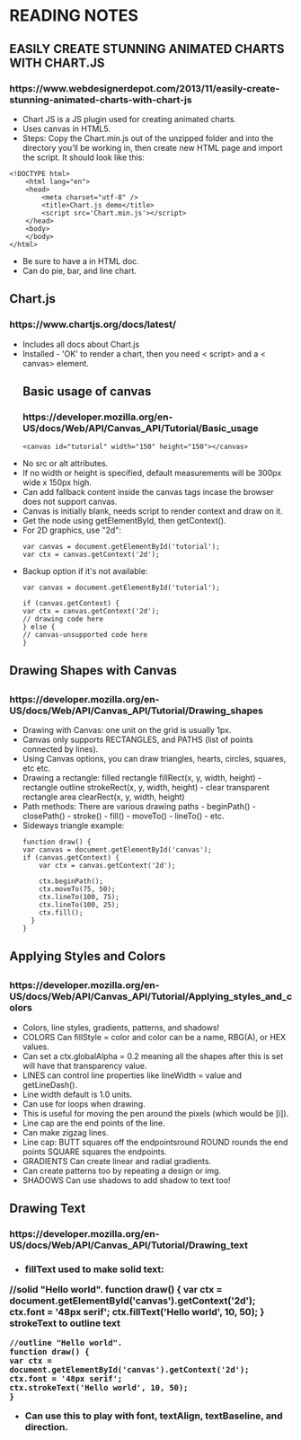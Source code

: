 <h1> READING NOTES</h1>
  <h2>EASILY CREATE STUNNING ANIMATED CHARTS WITH CHART.JS</h2>
    <h3>https://www.webdesignerdepot.com/2013/11/easily-create-stunning-animated-charts-with-chart-js </h3>
       <ul>
        <li>Chart JS is a JS plugin used for creating animated charts. 
        <li>Uses canvas in HTML5.
        <li>Steps: Copy the Chart.min.js out of the unzipped folder and into the directory you’ll be working in, then create new HTML page and import the script. It should look like this:
        </ul>

    <!DOCTYPE html>
        <html lang="en">
        <head>
            <meta charset="utf-8" />
            <title>Chart.js demo</title>
            <script src='Chart.min.js'></script>
        </head>
        <body>
        </body>
    </html>
<ul>
    <li>Be sure to have a <canvas> in HTML doc.
    <li>Can do pie, bar, and line chart.
</ul>

<h2>Chart.js</h2>
<h3>https://www.chartjs.org/docs/latest/</h3>
<ul>
<li>Includes all docs about Chart.js
<li>Installed - 'OK' to render a chart, then you need < script> and a < canvas> element.

<h2>Basic usage of canvas</h2>
<h3>https://developer.mozilla.org/en-US/docs/Web/API/Canvas_API/Tutorial/Basic_usage</h3>

    <canvas id="tutorial" width="150" height="150"></canvas>

</ul>
<ul>
<li>No src or alt attributes. 
<li>If no width or height is specified, default measurements will be 300px wide x 150px high.
<li>Can add fallback content inside the canvas tags incase the browser does not support canvas.
<li>Canvas is initially blank, needs script to render context and draw on it. 
<li>Get the node using getElementById, then getContext(). 
<li>For 2D graphics, use "2d":

    var canvas = document.getElementById('tutorial');
    var ctx = canvas.getContext('2d');

</ul>
<ul>
<li>Backup option if it's not available:

    var canvas = document.getElementById('tutorial');

    if (canvas.getContext) {
    var ctx = canvas.getContext('2d');
    // drawing code here
    } else {
    // canvas-unsupported code here
    }
</ul>

<h2>Drawing Shapes with Canvas<h2>
<h3>https://developer.mozilla.org/en-US/docs/Web/API/Canvas_API/Tutorial/Drawing_shapes</h3>
<ul>
<li>Drawing with Canvas: one unit on the grid is usually 1px. 
<li>Canvas only supports RECTANGLES, and PATHS (list of points connected by lines). 
<li>Using Canvas options, you can draw triangles, hearts, circles, squares, etc etc.
<li>Drawing a rectangle: filled rectangle fillRect(x, y, width, height) - rectangle outline strokeRect(x, y, width, height) - clear transparent rectangle area clearRect(x, y, width, height)
<li>Path methods: There are various drawing paths - beginPath() - closePath() - stroke() - fill() - moveTo() - lineTo() - etc.
<li>Sideways triangle example:

    function draw() {
    var canvas = document.getElementById('canvas');
    if (canvas.getContext) {
        var ctx = canvas.getContext('2d');

        ctx.beginPath();
        ctx.moveTo(75, 50);
        ctx.lineTo(100, 75);
        ctx.lineTo(100, 25);
        ctx.fill();
      }
    }
</ul>

<h2>Applying Styles and Colors<h2>
<h3>https://developer.mozilla.org/en-US/docs/Web/API/Canvas_API/Tutorial/Applying_styles_and_colors</h3>

<ul>
<li>Colors, line styles, gradients, patterns, and shadows!
<li>COLORS Can fillStyle = color and color can be a name, RBG(A), or HEX values. 
<li>Can set a ctx.globalAlpha = 0.2 meaning all the shapes after this is set will have that transparency value.
<li>LINES can control line properties like lineWidth = value and getLineDash(). 
<li>Line width default is 1.0 units. 
<li>Can use for loops when drawing. 
<li>This is useful for moving the pen around the pixels (which would be [i]). 
<li>Line cap are the end points of the line. 
<li>Can make zigzag lines.
<li>Line cap: BUTT squares off the endpointsround ROUND rounds the end points SQUARE squares the endpoints.
<li>GRADIENTS Can create linear and radial gradients. 
<li>Can create patterns too by repeating a design or img.
<li>SHADOWS Can use shadows to add shadow to text too!
</ul>

<h2>Drawing Text</h2>
<h3>https://developer.mozilla.org/en-US/docs/Web/API/Canvas_API/Tutorial/Drawing_text<h3>

<ul>
<li>fillText used to make solid text:
</ul>
    //solid "Hello world".
    function draw() {
    var ctx = document.getElementById('canvas').getContext('2d');
    ctx.font = '48px serif';
    ctx.fillText('Hello world', 10, 50);
    }
    strokeText to outline text

    //outline "Hello world".
    function draw() {
    var ctx = document.getElementById('canvas').getContext('2d');
    ctx.font = '48px serif';
    ctx.strokeText('Hello world', 10, 50);
    }

<ul>
<li>Can use this to play with font, textAlign, textBaseline, and direction.
</ul>